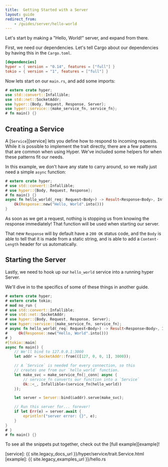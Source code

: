 ```yaml
---
title:  Getting Started with a Server
layout: guide
redirect_from: 
    - /guides/server/hello-world
---
```


Let's start by making a "Hello, World!" server, and expand from there.

First, we need our dependencies. Let's tell Cargo about our dependencies by having this in the `Cargo.toml`.

```toml
[dependencies]
hyper = { version = "0.14", features = ["full"] }
tokio = { version = "1", features = ["full"] }
```

Now lets start on our `main.rs`, and add some imports:

```rust
# extern crate hyper;
use std::convert::Infallible;
use std::net::SocketAddr;
use hyper::{Body, Request, Response, Server};
use hyper::service::{make_service_fn, service_fn};
# fn main() {}
```

## Creating a Service

A [`Service`][service] lets you define how to respond to incoming requests.
While it is possible to implement the trait directly, there are a few patterns
that are common when using Hyper. We've included some helpers for when these
patterns fit our needs.

In this example, we don't have any state to carry around, so we really just
need a simple `async` function:

```rust
# extern crate hyper;
# use std::convert::Infallible;
# use hyper::{Body, Request, Response};
# fn main() {}
async fn hello_world(_req: Request<Body>) -> Result<Response<Body>, Infallible> {
    Ok(Response::new("Hello, World".into()))
}
```

As soon as we get a request, nothing is stopping us from knowing the response
immediately! That function will be used when starting our server.

That new `Response` will by default have a `200 OK` status code, and the `Body`
is able to tell that it is made from a static string, and is able to add a
`Content-Length` header for us automatically.

## Starting the Server

Lastly, we need to hook up our `hello_world` service into a running hyper
Server.

We'll dive in to the specifics of some of these things in another guide.

```rust
# extern crate hyper;
# extern crate tokio;
# mod no_run {
# use std::convert::Infallible;
# use std::net::SocketAddr;
# use hyper::{Body, Request, Response, Server};
# use hyper::service::{make_service_fn, service_fn};
# async fn hello_world(_req: Request<Body>) -> Result<Response<Body>, Infallible> {
#     Ok(Response::new("Hello, World".into()))
# }
#[tokio::main]
async fn main() {
    // We'll bind to 127.0.0.1:3000
    let addr = SocketAddr::from(([127, 0, 0, 1], 3000));

    // A `Service` is needed for every connection, so this
    // creates one from our `hello_world` function.
    let make_svc = make_service_fn(|_conn| async {
        // service_fn converts our function into a `Service`
        Ok::<_, Infallible>(service_fn(hello_world))
    });

    let server = Server::bind(&addr).serve(make_svc);

    // Run this server for... forever!
    if let Err(e) = server.await {
        eprintln!("server error: {}", e);
    }
}
# }
# fn main() {}
```

To see all the snippets put together, check out the [full example][example]!

[service]: {{ site.legacy_docs_url }}/hyper/service/trait.Service.html
[example]: {{ site.legacy_examples_url }}/hello.rs
